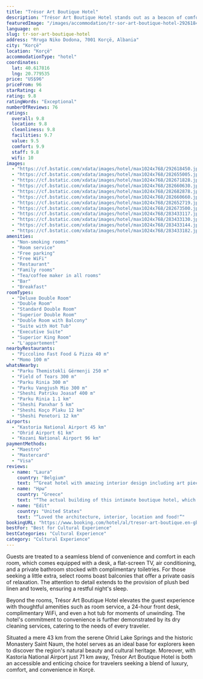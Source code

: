 ```yaml
---
title: "Trésor Art Boutique Hotel"
description: "Trésor Art Boutique Hotel stands out as a beacon of comfort and style in Korçë, offering guests an exceptional stay with its blend of modern amenities and impeccable service."
featuredImage: "/images/accommodation/tr-sor-art-boutique-hotel-292618450.jpg"
language: en
slug: tr-sor-art-boutique-hotel
address: "Rruga Niko Dodona, 7001 Korçë, Albania"
city: "Korçë"
location: "Korçë"
accommodationType: "hotel"
coordinates:
  lat: 40.617816
  lng: 20.779535
price: "US$96"
priceFrom: 96
starRating: 4
rating: 9.8
ratingWords: "Exceptional"
numberOfReviews: 76
ratings:
  overall: 9.8
  location: 9.8
  cleanliness: 9.8
  facilities: 9.7
  value: 9.5
  comfort: 9.9
  staff: 9.8
  wifi: 10
images:
  - "https://cf.bstatic.com/xdata/images/hotel/max1024x768/292618450.jpg?k=96adab53c5c35646242dac271a109ab0b551884282db568b5ec7b0f0e240aab7&o=&hp=1"
  - "https://cf.bstatic.com/xdata/images/hotel/max1024x768/282655005.jpg?k=3d2188d03e6feb9d99afce4d1fc0ffc60fa6db41f789a5afe0911500f2ea67d4&o=&hp=1"
  - "https://cf.bstatic.com/xdata/images/hotel/max1024x768/282671828.jpg?k=ec136d4f43ca6d39b90e61d746ab199a71a03c668793099db1204c359fb693e7&o=&hp=1"
  - "https://cf.bstatic.com/xdata/images/hotel/max1024x768/282660630.jpg?k=92f18b802ded85132fffaca8af9d07325f3ab472d19e4188dbf7e1820693f850&o=&hp=1"
  - "https://cf.bstatic.com/xdata/images/hotel/max1024x768/282682878.jpg?k=763eb714c5a4a211330fed78fb2867583e27fa455c485f1d4d12a53276ad144a&o=&hp=1"
  - "https://cf.bstatic.com/xdata/images/hotel/max1024x768/282660660.jpg?k=1e72ca5a17dc6b6fee9a747215635b3bd80fe7fdf0a7b840a9ded0b58003d579&o=&hp=1"
  - "https://cf.bstatic.com/xdata/images/hotel/max1024x768/282652719.jpg?k=94694d70de9436826a65c4a109da7d193e5072110b8ea5f7d60b6d27874ef6bd&o=&hp=1"
  - "https://cf.bstatic.com/xdata/images/hotel/max1024x768/282673500.jpg?k=ca5d8cdbdd9dfb9ff7a7c3bf74154423f7ad6c364c45005b038607282d589fd6&o=&hp=1"
  - "https://cf.bstatic.com/xdata/images/hotel/max1024x768/283433117.jpg?k=278fbb8ab14d1b5e4fa7604186d9a521be9f49a126484257643d3384656e98b1&o=&hp=1"
  - "https://cf.bstatic.com/xdata/images/hotel/max1024x768/283433130.jpg?k=ef3dac4bfe3b2218bcb976dcf17c1cf54b7323e5f22dc40d7549b6f521b1aef8&o=&hp=1"
  - "https://cf.bstatic.com/xdata/images/hotel/max1024x768/283433144.jpg?k=e0deb75468544f843c17b87fcd6658422eb96e204327ec993dc4ca42c82dcf48&o=&hp=1"
  - "https://cf.bstatic.com/xdata/images/hotel/max1024x768/283433182.jpg?k=cfa6ac4ea9d16032bba60ba9d20208ce6c36130be4134de293fe913eddf09d2b&o=&hp=1"
amenities:
  - "Non-smoking rooms"
  - "Room service"
  - "Free parking"
  - "Free WiFi"
  - "Restaurant"
  - "Family rooms"
  - "Tea/coffee maker in all rooms"
  - "Bar"
  - "Breakfast"
roomTypes:
  - "Deluxe Double Room"
  - "Double Room"
  - "Standard Double Room"
  - "Superior Double Room"
  - "Double Room with Balcony"
  - "Suite with Hot Tub"
  - "Executive Suite"
  - "Superior King Room"
  - "L'appartement"
nearbyRestaurants:
  - "Piccolino Fast Food & Pizza 40 m"
  - "Momo 100 m"
whatsNearby:
  - "Parku Themistokli Gërmenji 250 m"
  - "Field of Tears 300 m"
  - "Parku Rinia 300 m"
  - "Parku Vangjush Mio 300 m"
  - "Sheshi Patriku Joasaf 400 m"
  - "Parku Rinia 1.1 km"
  - "Sheshi Panxhar 5 km"
  - "Sheshi Koço Plaku 12 km"
  - "Sheshi Penetori 12 km"
airports:
  - "Kastoria National Airport 45 km"
  - "Ohrid Airport 61 km"
  - "Kozani National Airport 96 km"
paymentMethods:
  - "Maestro"
  - "Mastercard"
  - "Visa"
reviews:
  - name: "Laura"
    country: "Belgium"
    text: "“Great hotel with amazing interior design including art pieces such as paintings, beautiful decor and a very interesting history. The history of the hotel was explained to us very kindly by Sara, one of the employees, who was also very helpful...”"
  - name: "Ηρω"
    country: "Greece"
    text: "“The actual building of this intimate boutique hotel, which combines old glory with the latest of modern amenities. Perfectly located in the old section of town between the two major streets where everything is happening. The staff were very...”"
  - name: "Edit"
    country: "United States"
    text: "“Loved the architecture, interior, location and food!”"
bookingURL: "https://www.booking.com/hotel/al/tresor-art-boutique.en-gb.html?aid=8035640"
bestFor: "Best for Cultural Experience"
bestCategories: "Cultural Experience"
category: "Cultural Experience"
---
```


Guests are treated to a seamless blend of convenience and comfort in each room, which comes equipped with a desk, a flat-screen TV, air conditioning, and a private bathroom stocked with complimentary toiletries. For those seeking a little extra, select rooms boast balconies that offer a private oasis of relaxation. The attention to detail extends to the provision of plush bed linen and towels, ensuring a restful night's sleep.

Beyond the rooms, Trésor Art Boutique Hotel elevates the guest experience with thoughtful amenities such as room service, a 24-hour front desk, complimentary WiFi, and even a hot tub for moments of unwinding. The hotel's commitment to convenience is further demonstrated by its dry cleaning services, catering to the needs of every traveler.

Situated a mere 43 km from the serene Ohrid Lake Springs and the historic Monastery Saint Naum, the hotel serves as an ideal base for explorers keen to discover the region's natural beauty and cultural heritage. Moreover, with Kastoria National Airport just 71 km away, Trésor Art Boutique Hotel is both an accessible and enticing choice for travelers seeking a blend of luxury, comfort, and convenience in Korçë.